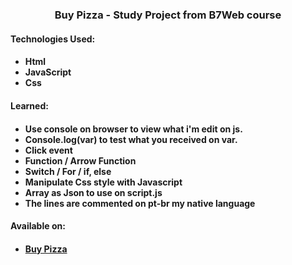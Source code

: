 # <h3 align = "center">Buy Pizza - Study Project from B7Web course</h3>

<h4 align="left">Technologies Used:<h4>

- Html 
- JavaScript
- Css

<h4 align="left">Learned:<h4>

- Use console on browser to view what i'm edit on js. 
- Console.log(var) to test what you received on var.
- Click event
- Function / Arrow Function
- Switch / For / if, else  
- Manipulate Css style with Javascript
- Array as Json to use on script.js
- The lines are commented on pt-br my native language

<h4 align="left">Available on:<h4>

- [Buy Pizza](https://mauriciocd7.github.io/B7_buyPizza_Js/src/) 